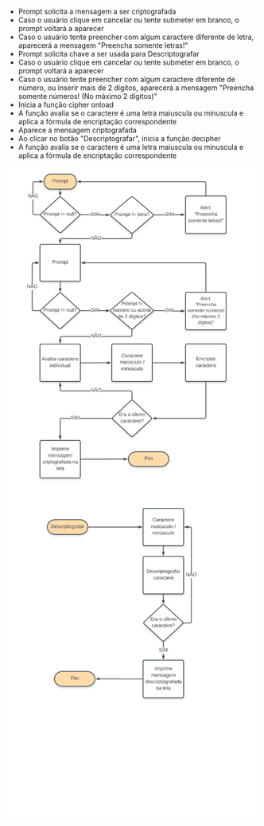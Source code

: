 - Prompt solicita a mensagem a ser criptografada
- Caso o usuário clique em cancelar ou tente submeter em branco, o prompt voltará a aparecer
- Caso o usuário tente preencher com algum caractere diferente de letra, aparecerá a mensagem "Preencha somente letras!"
- Prompt solicita chave a ser usada para Descriptografar
- Caso o usuário clique em cancelar ou tente submeter em branco, o prompt voltará a aparecer
- Caso o usuário tente preencher com algum caractere diferente de número, ou inserir mais de 2 dígitos, aparecerá a mensagem "Preencha somente números! (No máximo 2 dígitos)"
- Inicia a função cipher onload
- A função avalia se o caractere é uma letra maiuscula ou minuscula e aplica a fórmula de encriptação correspondente
- Aparece a mensagem criptografada
- Ao clicar no botão "Descriptografar", inicia a função decipher
- A função avalia se o caractere é uma letra maiuscula ou minuscula e aplica a fórmula de encriptação correspondente

![Fluxograma](Fluxograma-Cifra-de-Cesar.svg)
![Fluxograma](DECifra-de-Cesar.svg)
